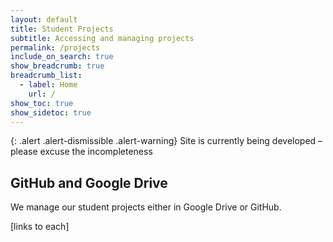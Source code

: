 ```yaml
---
layout: default
title: Student Projects
subtitle: Accessing and managing projects
permalink: /projects
include_on_search: true
show_breadcrumb: true
breadcrumb_list:
  - label: Home
    url: /
show_toc: true
show_sidetoc: true
---
```

{: .alert .alert-dismissible .alert-warning}
Site is currently being developed – please excuse the incompleteness

## GitHub and Google Drive

We manage our student projects either in Google Drive or GitHub.

[links to each]